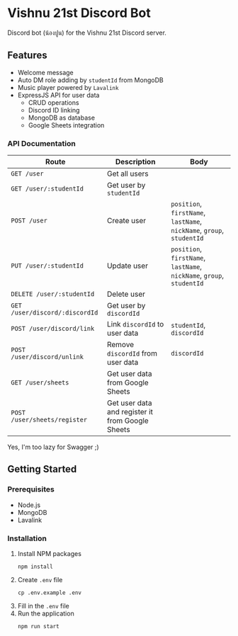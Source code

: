 # Vishnu 21st Discord Bot

Discord bot (น้องปูน) for the Vishnu 21st Discord server.

## Features

-   Welcome message
-   Auto DM role adding by `studentId` from MongoDB
-   Music player powered by `Lavalink`
-   ExpressJS API for user data
    -   CRUD operations
    -   Discord ID linking
    -   MongoDB as database
    -   Google Sheets integration

### API Documentation

| Route                          | Description                                      | Body                                                                  |
| ------------------------------ | ------------------------------------------------ | --------------------------------------------------------------------- |
| `GET /user`                    | Get all users                                    |                                                                       |
| `GET /user/:studentId`         | Get user by `studentId`                          |                                                                       |
| `POST /user`                   | Create user                                      | `position`, `firstName`, `lastName`, `nickName`, `group`, `studentId` |
| `PUT /user/:studentId`         | Update user                                      | `position`, `firstName`, `lastName`, `nickName`, `group`, `studentId` |
| `DELETE /user/:studentId`      | Delete user                                      |                                                                       |
| `GET /user/discord/:discordId` | Get user by `discordId`                          |                                                                       |
| `POST /user/discord/link`      | Link `discordId` to user data                    | `studentId`, `discordId`                                              |
| `POST /user/discord/unlink`    | Remove `discordId` from user data                | `discordId`                                                           |
| `GET /user/sheets`             | Get user data from Google Sheets                 |                                                                       |
| `POST /user/sheets/register`   | Get user data and register it from Google Sheets |

Yes, I'm too lazy for Swagger ;)

## Getting Started

### Prerequisites

-   Node.js
-   MongoDB
-   Lavalink

### Installation

1. Install NPM packages
    ```
    npm install
    ```
2. Create `.env` file
    ```
    cp .env.example .env
    ```
3. Fill in the `.env` file
4. Run the application
    ```
    npm run start
    ```
